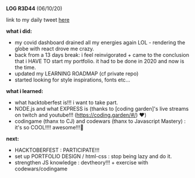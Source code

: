 **LOG R3D44** (06/10/20)

link to my daily tweet [here](https://twitter.com/Nightcoder2/status/1313358848422555648)


**what i did:**

- my covid dashboard drained all my energies again LOL - rendering the globe with react drove me crazy.
- back from a 13 days break: i feel reinvigorated + came to the conclusion that i HAVE TO start my portfolio. it had to be done in 2020 and now is the time.
- updated my LEARNING ROADMAP (cf private repo)
- started looking for style inspirations, fonts etc...

**what i learned:**

- what hacktoberfest is!!! i want to take part.
- NODE.js and what EXPRESS is (thanks to [coding garden]'s live streams on twitch and youtube!!! (https://coding.garden/#/) ❤️)
- codingame (thanx to CJ)  and codewars (thanx to Javascript Mastery) : it's so COOL!!!! awesome!!!🤩


**next:**

- HACKTOBERFEST : PARTICIPATE!!!
- set up PORTFOLIO DESIGN / html-css : stop being lazy and do it.
- strengthen JS knowledge : devtheory!!! + exercise with codewars/codingame






 

